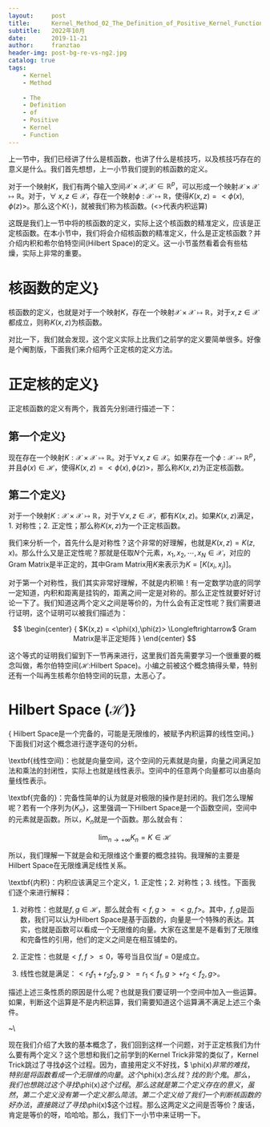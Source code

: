 ```yaml
---
layout:     post
title:      Kernel_Method_02_The_Definition_of_Positive_Kernel_Function
subtitle:   2022年10月
date:       2019-11-21
author:     franztao
header-img: post-bg-re-vs-ng2.jpg
catalog: true
tags:
    - Kernel
    - Method
    
    - The
    - Definition
    - of
    - Positive
    - Kernel
    - Function
---
```


上一节中，我们已经讲了什么是核函数，也讲了什么是核技巧，以及核技巧存在的意义是什么。我们首先想想，上一小节我们提到的核函数的定义。

对于一个映射$K$，我们有两个输入空间$\mathcal{X}\times\mathcal{X},\mathcal{X}\in\mathbb{R}^p$，可以形成一个映射$\mathcal{X}\times \mathcal{X}\mapsto\mathbb{R}$。对于，$\forall\ x,z \in \mathcal{X}$，存在一个映射$\phi:\mathcal{X}\mapsto \mathbb{R}$，使得$K(x,z)=<\phi(x),\phi(z)>$。那么这个$K(\cdot)$，就被我们称为核函数。(<>代表内积运算)

这既是我们上一节中将的核函数的定义，实际上这个核函数的精准定义，应该是正定核函数。在本小节中，我们将会介绍核函数的精准定义，什么是正定核函数？并介绍内积和希尔伯特空间(Hilbert Space)的定义。这一小节虽然看着会有些枯燥，实际上非常的重要。

#  核函数的定义}
核函数的定义，也就是对于一个映射$K$，存在一个映射$\mathcal{X}\times\mathcal{X}\mapsto \mathbb{R}$，对于$x,z\in \mathcal{X}$都成立，则称$K(x,z)$为核函数。

对比一下，我们就会发现，这个定义实际上比我们之前学的定义要简单很多。好像是个阉割版，下面我们来介绍两个正定核的定义方法。

#  正定核的定义}
正定核函数的定义有两个，我首先分别进行描述一下：

##    第一个定义}
现在存在一个映射$K:\mathcal{X}\times\mathcal{X}\mapsto\mathbb{R}$。对于$\forall x,z \in \mathcal{X}$。如果存在一个$\phi:\mathcal{X}\mapsto \mathbb{R}^p$，并且$\phi(x)\in\mathcal{H}$，使得$K(x,z) = <\phi(x),\phi(z)>$，那么称$K(x,z)$为正定核函数。

##    第二个定义}
对于一个映射$K:\mathcal{X}\times\mathcal{X}\mapsto\mathbb{R}$，对于$\forall x,z\in \mathcal{X}$，都有$K(x,z)$。如果$K(x,z)$满足，1. 对称性；2. 正定性；那么称$K(x,z)$为一个正定核函数。

我们来分析一个，首先什么是对称性？这个非常的好理解，也就是$K(x,z)=K(z,x)$。那么什么又是正定性呢？那就是任取$N$个元素，$x_1,x_2,\cdots,x_N\in \mathcal{X}$，对应的Gram Matrix是半正定的，其中Gram Matrix用$K$来表示为$K=[K(x_i,x_j)]$。

对于第一个对称性，我们其实非常好理解，不就是内积嘛！有一定数学功底的同学一定知道，内积和距离是挂钩的，距离之间一定是对称的。那么正定性就要好好讨论一下了。我们知道这两个定义之间是等价的，为什么会有正定性呢？我们需要进行证明，这个证明可以被我们描述为：

$$
\begin{center}
    {
    $K(x,z) = <\phi(x),\phi(z)> \Longleftrightarrow$ Gram Matrix是半正定矩阵
    }
\end{center}
$$

这个等式的证明我们留到下一节再来进行，这里我们首先需要学习一个很重要的概念叫做，希尔伯特空间($\mathcal{H}$:Hilbert Space)。小编之前被这个概念搞得头晕，特别还有一个叫再生核希尔伯特空间的玩意，太恶心了。

#  Hilbert Space ($\mathcal{H}$)}
{ Hilbert Space是一个完备的，可能是无限维的，被赋予内积运算的线性空间。}下面我们对这个概念进行逐字逐句的分析。

\textbf{线性空间}：也就是向量空间，这个空间的元素就是向量，向量之间满足加法和乘法的封闭性，实际上也就是线性表示。空间中的任意两个向量都可以由基向量线性表示。

\textbf{完备的}：完备性简单的认为就是对极限的操作是封闭的。我们怎么理解呢？若有一个序列为$\{K_n\}$，这里强调一下Hilbert Space是一个函数空间，空间中的元素就是函数。所以，$K_n$就是一个函数。那么就会有：

$$
\begin{equation}
    \lim_{n\longrightarrow +\infty} K_n = K \in \mathcal{H}
\end{equation}
$$

所以，我们理解一下就是会和无限维这个重要的概念挂钩。我理解的主要是Hilbert Space在无限维满足线性关系。

\textbf{内积}：内积应该满足三个定义，1. 正定性；2. 对称性；3. 线性。下面我们逐个来进行解释：

1. 对称性：也就是$f,g\in \mathcal{H}$，那么就会有$<f,g> = <g,f>$。其中，$f,g$是函数，我们可以认为Hilbert Space是基于函数的，向量是一个特殊的表达。其实，也就是函数可以看成一个无限维的向量。大家在这里是不是看到了无限维和完备性的引用，他们的定义之间是在相互铺垫的。

2. 正定性：也就是$<f,f> \leq 0$，等号当且仅当$f=0$是成立。

3. 线性也就是满足：$<r_1f_1+r_2f_2, g> = r_1<f_1,g>+r_2<f_2,g>$。

描述上述三条性质的原因是什么呢？也就是我们要证明一个空间中加入一些运算。如果，判断这个运算是不是内积运算，我们需要知道这个运算满不满足上述三个条件。

~\\

现在我们介绍了大致的基本概念了，我们回到这样一个问题，对于正定核我们为什么要有两个定义？这个思想和我们之前学到的Kernel Trick非常的类似了，Kernel Trick跳过了寻找$\phi$这个过程。因为，直接用定义不好找，$
\phi(x)$非常的难找，特别是将函数看成一个无限维的向量。这个$\phi(x)$怎么找？找的到个鬼。那么，我们也想跳过这个寻找$\phi(x)$这个过程。那么这就是第二个定义存在的意义，虽然，第二个定义没有第一个定义那么简洁。第二个定义给了我们一个判断核函数的好办法，直接跳过了寻找$\phi(x)$这个过程。那么这两定义之间是否等价？废话，肯定是等价的呀，哈哈哈。那么，我们下一小节中来证明一下。
